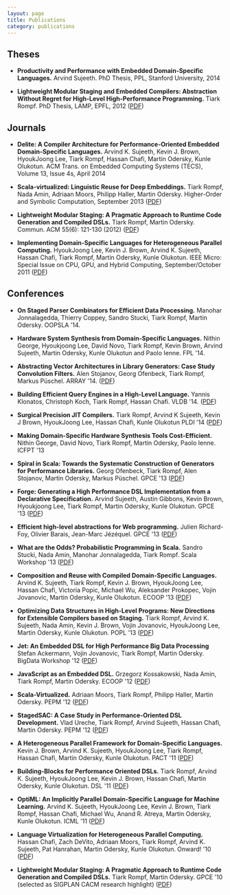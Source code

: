 ```yaml
---
layout: page
title: Publications
category: publications
---
```



## Theses

* __Productivity and Performance with Embedded Domain-Specific Languages.__
  Arvind Sujeeth.
  PhD Thesis, PPL, Stanford University, 2014

* __Lightweight Modular Staging and Embedded Compilers: Abstraction Without Regret for High-Level High-Performance Programming.__
  Tiark Rompf.
  PhD Thesis, LAMP, EPFL, 2012
  ([PDF](http://lampwww.epfl.ch/~rompf/thesis_120716.pdf))


## Journals

* __Delite: A Compiler Architecture for Performance-Oriented Embedded Domain-Specific Languages.__
  Arvind K. Sujeeth, Kevin J. Brown, HyoukJoong Lee, Tiark Rompf, Hassan Chafi, Martin Odersky, Kunle Olukotun.
  ACM Trans. on Embedded Computing Systems (TECS), Volume 13, Issue 4s, April 2014

* __Scala-virtualized: Linguistic Reuse for Deep Embeddings.__
  Tiark Rompf, Nada Amin, Adriaan Moors, Philipp Haller, Martin Odersky.
  Higher-Order and Symbolic Computation, September 2013
  ([PDF](http://lampwww.epfl.ch/~amin/pub/hosc2013.pdf))

* __Lightweight Modular Staging: A Pragmatic Approach to Runtime Code Generation and Compiled DSLs.__
  Tiark Rompf, Martin Odersky.
  Commun. ACM 55(6): 121-130 (2012)
  ([PDF](http://infoscience.epfl.ch/record/178274/files/lms-cacm2012.pdf))

* __Implementing Domain-Specific Languages for Heterogeneous Parallel Computing.__
  HyoukJoong Lee, Kevin J. Brown, Arvind K. Sujeeth, Hassan Chafi, Tiark Rompf, Martin Odersky, Kunle Olukotun.
  IEEE Micro: Special Issue on CPU, GPU, and Hybrid Computing, September/October 2011
  ([PDF](http://ppl.stanford.edu/papers/micro11-lee.pdf))

## Conferences

* __On Staged Parser Combinators for Efficient Data Processing.__
  Manohar Jonnalagedda, Thierry Coppey, Sandro Stucki, Tiark Rompf, Martin Odersky. 
  OOPSLA '14.

* __Hardware System Synthesis from Domain-Specific Languages.__
  Nithin George, Hyoukjoong Lee, David Novo, Tiark Rompf, Kevin Brown, Arvind Sujeeth, Martin Odersky, Kunle Olukotun and Paolo Ienne.
  FPL '14.

* __Abstracting Vector Architectures in Library Generators: Case Study Convolution Filters.__
  Alen Stojanov, Georg Ofenbeck, Tiark Rompf, Markus Püschel.
  ARRAY '14.
  ([PDF](http://spiral.ece.cmu.edu:8080/pub-spiral/pubfile/paper_179.pdf))

* __Building Efficient Query Engines in a High-Level Language.__
  Yannis Klonatos, Christoph Koch, Tiark Rompf, Hassan Chafi.
  VLDB '14.
  ([PDF](http://infoscience.epfl.ch/record/198693/files/801-klonatos.pdf))

* __Surgical Precision JIT Compilers.__
  Tiark Rompf, Arvind K Sujeeth, Kevin J Brown, HyoukJoong Lee, Hassan Chafi, Kunle Olukotun
  PLDI '14
  ([PDF](http://lampwww.epfl.ch/~rompf/pldi2014.pdf))

* __Making Domain-Specific Hardware Synthesis Tools Cost-Efficient.__
  Nithin George, David Novo, Tiark Rompf, Martin Odersky, Paolo Ienne.
  ICFPT '13

* __Spiral in Scala: Towards the Systematic Construction of Generators for Performance Libraries.__
  Georg Ofenbeck, Tiark Rompf, Alen Stojanov, Martin Odersky, Markus Püschel.
  GPCE '13
  ([PDF](http://spiral.ece.cmu.edu:8080/pub-spiral/pubfile/paper_170.pdf))

* __Forge: Generating a High Performance DSL Implementation from a Declarative Specification.__
  Arvind Sujeeth, Austin Gibbons, Kevin Brown, Hyoukjoong Lee, Tiark Rompf, Martin Odersky, Kunle Olukotun.
  GPCE '13
  ([PDF](http://ppl.stanford.edu/papers/gpce13-sujeeth.pdf))

* __Efficient high-level abstractions for Web programming.__
  Julien Richard-Foy, Olivier Barais, Jean-Marc Jézéquel.
  GPCE '13
  ([PDF](http://hal.archives-ouvertes.fr/docs/00/92/07/86/PDF/p53-foy.pdf))

* __What are the Odds? Probabilistic Programming in Scala.__
  Sandro Stucki, Nada Amin, Manohar Jonnalagedda, Tiark Rompf.
  Scala Workshop '13
  ([PDF](http://lampwww.epfl.ch/~hmiller/scala2013/resources/pdfs/paper11.pdf))

* __Composition and Reuse with Compiled Domain-Specific Languages.__
  Arvind K. Sujeeth, Tiark Rompf, Kevin J. Brown, HyoukJoong Lee, Hassan Chafi, Victoria Popic, Michael Wu, Aleksander Prokopec, Vojin Jovanovic, Martin Odersky, Kunle Olukotun.
  ECOOP '13
  ([PDF](http://ppl.stanford.edu/papers/ecoop13_sujeeth.pdf))

* __Optimizing Data Structures in High-Level Programs: New Directions for Extensible Compilers based on Staging.__
  Tiark Rompf, Arvind K. Sujeeth, Nada Amin, Kevin J. Brown, Vojin Jovanovic, HyoukJoong Lee, Martin Odersky, Kunle Olukotun.
  POPL '13
  ([PDF](http://ppl.stanford.edu/papers/popl13_rompf.pdf))

* __Jet: An Embedded DSL for High Performance Big Data Processing__
  Stefan Ackermann, Vojin Jovanovic, Tiark Rompf, Martin Odersky.
  BigData Workshop '12
  ([PDF](http://infoscience.epfl.ch/record/181673/files/paper.pdf))

* __JavaScript as an Embedded DSL.__
  Grzegorz Kossakowski, Nada Amin, Tiark Rompf, Martin Odersky.
  ECOOP '12
  ([PDF](http://infoscience.epfl.ch/record/179888/files/js-scala-ecoop.pdf))

* __Scala-Virtualized.__
  Adriaan Moors, Tiark Rompf, Philipp Haller, Martin Odersky.
  PEPM '12
  ([PDF](http://lampwww.epfl.ch/~rompf/pepm2012b.pdf))

* __StagedSAC: A Case Study in Performance-Oriented DSL Development.__
  Vlad Ureche, Tiark Rompf, Arvind Sujeeth, Hassan Chafi, Martin Odersky.
  PEPM '12
  ([PDF](http://infoscience.epfl.ch/record/175684/files/pepm14-urechePS.pdf))

* __A Heterogeneous Parallel Framework for Domain-Specific Languages.__
  Kevin J. Brown, Arvind K. Sujeeth, HyoukJoong Lee, Tiark Rompf, Hassan Chafi, Martin Odersky, Kunle Olukotun.
  PACT '11
  ([PDF](http://ppl.stanford.edu/papers/pact11-brown.pdf))

* __Building-Blocks for Performance Oriented DSLs.__
  Tiark Rompf, Arvind K. Sujeeth, HyoukJoong Lee, Kevin J. Brown, Hassan Chafi, Martin Odersky, Kunle Olukotun.
  DSL '11
  ([PDF](http://ppl.stanford.edu/papers/dsl11-rompf.pdf))

* __OptiML: An Implicitly Parallel Domain-Specific Language for Machine Learning.__
  Arvind K. Sujeeth, HyoukJoong Lee, Kevin J. Brown, Tiark Rompf, Hassan Chafi, Michael Wu, Anand R. Atreya, Martin Odersky, Kunle Olukotun.
  ICML '11
  ([PDF](http://ppl.stanford.edu/papers/icml11-sujeeth.pdf))

* __Language Virtualization for Heterogeneous Parallel Computing.__
  Hassan Chafi, Zach DeVito, Adriaan Moors, Tiark Rompf, Arvind K. Sujeeth, Pat Hanrahan, Martin Odersky, Kunle Olukotun.
  Onward! '10
  ([PDF](http://ppl.stanford.edu/papers/onward2010.virtualization.pdf))

* __Lightweight Modular Staging: A Pragmatic Approach to Runtime Code Generation and Compiled DSLs.__
  Tiark Rompf, Martin Odersky.
  GPCE '10 (selected as SIGPLAN CACM research highlight)
  ([PDF](http://infoscience.epfl.ch/record/150347/files/gpce63-rompf.pdf))
